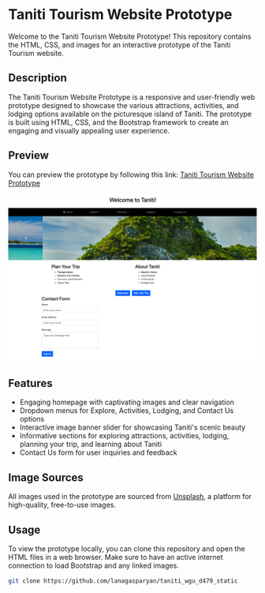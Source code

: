 # Taniti Tourism Website Prototype

Welcome to the Taniti Tourism Website Prototype! This repository contains the HTML, CSS, and images for an interactive prototype of the Taniti Tourism website.

## Description

The Taniti Tourism Website Prototype is a responsive and user-friendly web prototype designed to showcase the various attractions, activities, and lodging options available on the picturesque island of Taniti. The prototype is built using HTML, CSS, and the Bootstrap framework to create an engaging and visually appealing user experience.

## Preview

You can preview the prototype by following this link: [Taniti Tourism Website Prototype](https://lanagasparyan.github.io/taniti_wgu_d479_static/)

![Preview](image.png)

## Features

- Engaging homepage with captivating images and clear navigation
- Dropdown menus for Explore, Activities, Lodging, and Contact Us options
- Interactive image banner slider for showcasing Taniti's scenic beauty
- Informative sections for exploring attractions, activities, lodging, planning your trip, and learning about Taniti
- Contact Us form for user inquiries and feedback

## Image Sources

All images used in the prototype are sourced from [Unsplash](https://unsplash.com/), a platform for high-quality, free-to-use images.

## Usage

To view the prototype locally, you can clone this repository and open the HTML files in a web browser. Make sure to have an active internet connection to load Bootstrap and any linked images.

```bash
git clone https://github.com/lanagasparyan/taniti_wgu_d479_static

```